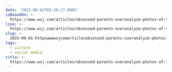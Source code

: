 ```yaml
---
date: '2023-08-02T03:20:17.000Z'
isBasedOn: >-
  https://www.wsj.com/articles/obsessed-parents-overanalyze-photos-of-their-kids-at-camp-8b9920bf
link: >-
  https://www.wsj.com/articles/obsessed-parents-overanalyze-photos-of-their-kids-at-camp-8b9920bf
slug: >-
  2023-08-01-httpswwwwsjcomarticlesobsessed-parents-overanalyze-photos-of-their-kids-at-camp-8b9920bf
tags:
  - culture
  - social media
title: >-
  https://www.wsj.com/articles/obsessed-parents-overanalyze-photos-of-their-kids-at-camp-8b9920bf
---
```



